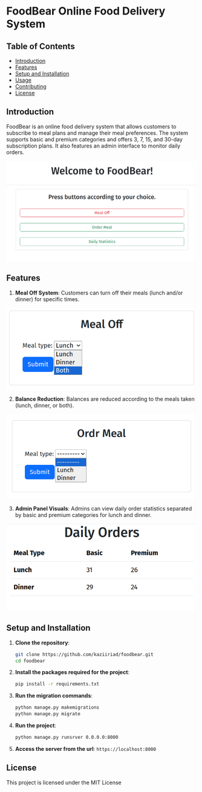 # FoodBear Online Food Delivery System

## Table of Contents

- [Introduction](#introduction)
- [Features](#features)
- [Setup and Installation](#setup-and-installation)
- [Usage](#usage)
- [Contributing](#contributing)
- [License](#license)

## Introduction

FoodBear is an online food delivery system that allows customers to subscribe to meal plans and manage their meal preferences. The system supports basic and premium categories and offers 3, 7, 15, and 30-day subscription plans. It also features an admin interface to monitor daily orders.

![Alt text](images/Screenshot_20240529_232719.png)

## Features

1. **Meal Off System**: Customers can turn off their meals (lunch and/or dinner) for specific times.

![Alt text](images/Screenshot_20240529_233955.png)

2. **Balance Reduction**: Balances are reduced according to the meals taken (lunch, dinner, or both).

![Alt text](images/Screenshot_20240529_233933.png)

3. **Admin Panel Visuals**: Admins can view daily order statistics separated by basic and premium categories for lunch and dinner.

![Alt text](images/Screenshot_20240529_233839.png)


## Setup and Installation

1. **Clone the repository**:

   ```bash
   git clone https://github.com/kaziiriad/foodbear.git
   cd foodbear
   ```
2. **Install the packages required for the project**:
    ```bash
    pip install -r requirements.txt 

3. **Run the migration commands**:
    ```bash
    python manage.py makemigrations
    python manage.py migrate
4. **Run the project**:
    ```bash
    python manage.py runsrver 0.0.0.0:8000

5. **Access the server from the url**: `https://localhost:8000`

## License
This project is licensed under the MIT License